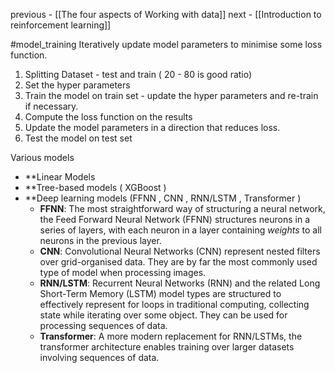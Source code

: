 previous - [[The four aspects of Working with data]]
next - [[Introduction to reinforcement learning]]

#model_training
Iteratively update model parameters to minimise some loss function.

1. Splitting Dataset - test and train ( 20 - 80 is good ratio)
2. Set the hyper parameters
3. Train the model on train set - update the hyper parameters and re-train if necessary.
4. Compute the loss function on the results
5. Update the model parameters in a direction that reduces loss.
6. Test the model on test set


Various models 

- **Linear Models
- **Tree-based models ( XGBoost )
- **Deep learning models (FFNN , CNN , RNN/LSTM , Transformer )
	-   **FFNN**: The most straightforward way of structuring a neural network, the Feed Forward Neural Network (FFNN) structures neurons in a series of layers, with each neuron in a layer containing _weights_ to all neurons in the previous layer.
	-   **CNN**: Convolutional Neural Networks (CNN) represent nested filters over grid-organised data. They are by far the most commonly used type of model when processing images.
	-   **RNN/LSTM**: Recurrent Neural Networks (RNN) and the related Long Short-Term Memory (LSTM) model types are structured to effectively represent for loops in traditional computing, collecting state while iterating over some object. They can be used for processing sequences of data.
	-   **Transformer**: A more modern replacement for RNN/LSTMs, the transformer architecture enables training over larger datasets involving sequences of data.
